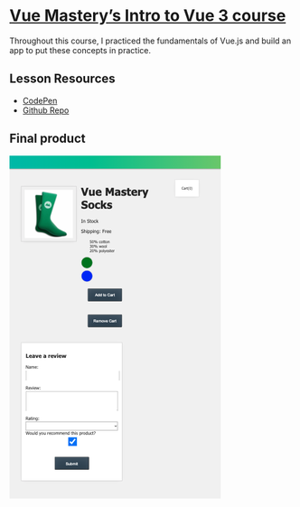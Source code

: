 # [Vue Mastery’s Intro to Vue 3 course](https://www.vuemastery.com/courses/intro-to-vue-3/intro-to-vue3)
Throughout this course, I practiced the fundamentals of Vue.js and build an app to put these concepts in practice.

## Lesson Resources
- [CodePen](https://codepen.io/VueMastery/projects/public?cursor=ZD0xJm89MCZwPTEmdj01MTcwODI=)
- [Github Repo](https://github.com/Code-Pop/Intro-to-Vue-3)

## Final product
![Screenshot](https://github.com/rorgonas/vue-3-product-cart/blob/final/images/product-screenshot.png)
